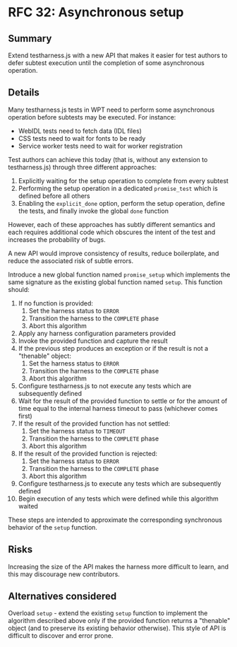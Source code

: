 # RFC 32: Asynchronous setup

## Summary

Extend testharness.js with a new API that makes it easier for test authors to
defer subtest execution until the completion of some asynchronous operation.

## Details

Many testharness.js tests in WPT need to perform some asynchronous operation
before subtests may be executed. For instance:

- WebIDL tests need to fetch data (IDL files)
- CSS tests need to wait for fonts to be ready
- Service worker tests need to wait for worker registration

Test authors can achieve this today (that is, without any extension to
testharness.js) through three different approaches:

1. Explicitly waiting for the setup operation to complete from every subtest
2. Performing the setup operation in a dedicated `promise_test` which is
   defined before all others
3. Enabling the `explicit_done` option, perform the setup operation, define the
   tests, and finally invoke the global `done` function

However, each of these approaches has subtly different semantics and each
requires additional code which obscures the intent of the test and increases
the probability of bugs.

A new API would improve consistency of results, reduce boilerplate, and reduce
the associated risk of subtle errors.

Introduce a new global function named `promise_setup` which implements the same
signature as the existing global function named `setup`. This function should:

1. If no function is provided:
   1. Set the harness status to `ERROR`
   2. Transition the harness to the `COMPLETE` phase
   3. Abort this algorithm
2. Apply any harness configuration parameters provided
3. Invoke the provided function and capture the result
4. If the previous step produces an exception or if the result is not a
   "thenable" object:
   1. Set the harness status to `ERROR`
   2. Transition the harness to the `COMPLETE` phase
   3. Abort this algorithm
5. Configure testharness.js to not execute any tests which are subsequently
   defined
6. Wait for the result of the provided function to settle or for the amount of
   time equal to the internal harness timeout to pass (whichever comes first)
7. If the result of the provided function has not settled:
   1. Set the harness status to `TIMEOUT`
   2. Transition the harness to the `COMPLETE` phase
   3. Abort this algorithm
8. If the result of the provided function is rejected:
   1. Set the harness status to `ERROR`
   2. Transition the harness to the `COMPLETE` phase
   3. Abort this algorithm
9. Configure testharness.js to execute any tests which are subsequently defined
10. Begin execution of any tests which were defined while this algorithm waited

These steps are intended to approximate the corresponding synchronous behavior
of the `setup` function.

## Risks

Increasing the size of the API makes the harness more difficult to learn, and
this may discourage new contributors.

## Alternatives considered

Overload `setup` - extend the existing `setup` function to implement the
algorithm described above only if the provided function returns a "thenable"
object (and to preserve its existing behavior otherwise). This style of API is
difficult to discover and error prone.

